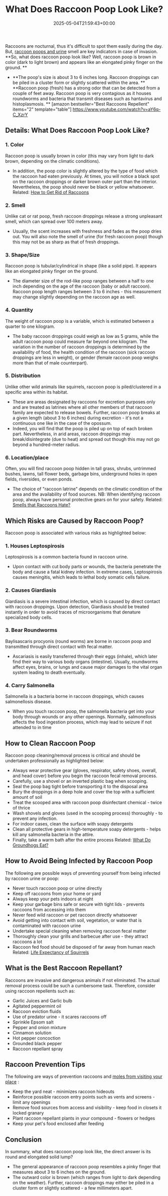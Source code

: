 ﻿---
layout: post
title: What Does Raccoon Poop Look Like?
date: '2025-05-04T21:59:43+00:00'
categories:
- Guide
- Raccoons
tags: []
slug: /what-does-raccoon-poop-look-like/
lastmod: 2025-05-07T12:21:29+03:00
---

Raccoons are nocturnal, thus it's difficult to spot them easily during the day. But,
[raccoon poops and urine](https://pestpolicy.com/parasites/baylisascaris/resources/raccoonlatrines.pdf)
smell are key indicators in case of invasion.
**So, what does raccoon poop look like? Well, raccoon poop is brown in color (dark to light brown) and appears like an elongated pinky finger on the ground. **
- **The poop's size is about 3 to 6 inches long. Raccoon droppings can be piled in a cluster form or slightly scattered within the area. **
**Raccoon poop (fresh) has a strong odor that can be detected from a couple of feet away. Raccoon poop is very contagious as it houses roundworms and bacteria that transmit diseases such as hantavirus and histoplasmosis. **
[amazon bestseller="Best Raccoons Repellent" items="2" template="table"]
https://www.youtube.com/watch?v=aY6q-C_XzrY
## Details: What Does Raccoon Poop Look Like?
### 1. Color
Raccoon poop is usually brown in color (this may vary from light to dark brown, depending on the climatic conditions).
- In addition, the poop color is slightly altered by the type of food which the raccoon had eaten previously.
At times, you will notice a black spot on the raccoon droppings or darker brown outer part than the interior. Nevertheless, the poop should never be black or yellow whatsoever.
Related:
[How to Get Rid of Raccoons](https://pestpolicy.com/how-to-get-rid-of-raccoons/)
### 2. Smell
Unlike cat or rat poop, fresh raccoon droppings release a strong unpleasant smell, which can spread over 100 meters away.
- Usually, the scent increases with freshness and fades as the poop dries out.
You will also note the smell of urine (for fresh raccoon poop) though this may not be as sharp as that of fresh droppings.
### 3. Shape/Size
Raccoon poop is tubular/cylindrical in shape (like a solid pipe). It appears like an elongated pinky finger on the ground.
- The diameter size of the rod-like poop ranges between a half to one inch depending on the age of the raccoon (baby or adult raccoon).
Raccoon poop length ranges between 3 to 6 inches - this measurement may change slightly depending on the raccoon age as well.
### 4. Quantity
The weight of raccoon poop is a variable, which is estimated between a quarter to one kilogram.
- The baby raccoon droppings could weigh as low as 5 grams, while the adult raccoon poop could measure far beyond one kilogram.
The variation in the number of raccoon droppings is determined by the availability of food, the health condition of the raccoon (sick raccoon droppings are less in weight), or gender (female raccoon poop weighs more than that of male counterpart).
### 5. Distribution
Unlike other wild animals like squirrels, raccoon poop is piled/clustered in a specific area within its habitat.
- These are areas designated by raccoons for excretion purposes only and are treated as latrines where all other members of that raccoon family are expected to release bowels.
Further, raccoon poop breaks at a given length (about 3 to 6 inches) during excretion - it's not a continuous one like in the case of the opossum.
- Indeed, you will find that the poop is piled up on top of each broken part.
Nevertheless, in arid areas, raccoon droppings may break/disintegrate (due to heat) and spread out though this may not go beyond a hundred-meter radius.
### 6. Location/place
Often, you will find raccoon poop hidden in tall grass, shrubs, untrimmed bushes, lawns, tall flower beds, garbage bins, underground holes in open fields, riversides, or even ponds.
- The choice of "raccoon latrine" depends on the climatic condition of the area and the availability of food sources.
NB: When identifying raccoon poop, always have personal protective gears on for your safety.
Related:
[Smells that Raccoons Hate?](https://pestpolicy.com/what-smells-do-raccoons-hate/)
## Which Risks are Caused by Raccoon Poop?
Raccoon poop is associated with various risks as highlighted below:
### 1. Houses Leptospirosis
Leptospirosis is a common bacteria found in raccoon urine.
- Upon contact with cut body parts or wounds, the bacteria penetrate the body and cause a fatal kidney infection.
In extreme cases, Leptospirosis causes meningitis, which leads to lethal body somatic cells failure.
### 2. Causes Giardiasis
Giardiasis is a severe intestinal infection, which is caused by direct contact with raccoon droppings.
Upon detection, Giardiasis should be treated instantly in order to avoid traces of microorganisms that denature specialized body cells.
### 3. Bear Roundworms
Baylisascaris procyonis (round worms) are borne in raccoon poop and transmitted through direct contact with fecal matter.
- Ascariasis is easily transferred through their eggs (inhale), which later find their way to various body organs (intestine).
Usually, roundworms affect eyes, brains, or lungs and cause major damages to the vital organ system leading to death eventually.
### 4. Carry Salmonella
Salmonella is a bacteria borne in raccoon droppings, which causes salmonellosis disease.
- When you touch raccoon poop, the salmonella bacteria get into your body through wounds or any other openings.
Normally, salmonellosis affects the food ingestion process, which may lead to seizure if not attended to in time
## How to Clean Raccoon Poop
Raccoon poop cleaning/removal process is critical and should be undertaken professionally as highlighted below:
- Always wear protective gear (gloves, respirator, safety shoes, overall, and head cover) before you begin the raccoon fecal removal process.
- Carefully, use a shovel or an inverted plastic bag when scooping.
- Seal the poop bag tight before transporting it to the disposal area
- Bury the droppings in a deep hole and cover the top with a sufficient amount of soil
- Treat the scooped area with raccoon poop disinfectant chemical - twice of thrice
- Wash shovels and gloves (used in the scooping process) thoroughly - to prevent any infection.
- For indoor cases, clean the surface with soapy detergents
- Clean all protective gears in high-temperature soapy detergents - helps kill any salmonella bacteria in the attire.
- Finally, take a warm bath after the entire process
Related:
[What Do Groundhogs Eat?](https://pestpolicy.com/what-do-groundhogs-eat/)
## How to Avoid Being Infected by Raccoon Poop
The following are possible ways of preventing yourself from being infected by raccoon urine or poop:
- Never touch raccoon poop or urine directly
- Keep off raccoons from your home or yard
- Always keep your pets indoors at night
- Keep your garbage bins safe or secure with tight lids - prevents raccoons from accessing into them
- Never feed wild raccoon or pet raccoon directly whatsoever
- Avoid getting into contact with soil, vegetation, or water that is contaminated with raccoon urine
- Undertake special cleaning when removing raccoon fecal matter
- Thoroughly clean your grills and barbecue after use - they attract raccoons a lot
- Raccoon fed food should be disposed of far away from human reach
Related:
[Life Expectancy of Squirrels](https://pestpolicy.com/how-long-do-squirrels-live/)
## What is the Best Raccoon Repellant?
Raccoons are invasive and dangerous animals if not eliminated. The actual removal process could be such a cumbersome task. Therefore, consider using raccoon repellents such as:
- Garlic Juices and Garlic bulb
- Agitated peppermint oil
- Raccoon eviction fluids
- Use of predator urine - it scares raccoons off
- Sprinkle Epsom salt
- Pepper and onion mixture
- Cinnamon solution
- Hot pepper concoction
- Grounded black pepper
- Raccoon repellant spray
## Raccoon Prevention Tips
The following are ways of prevention raccoons and
[moles from visiting your place](https://pestpolicy.com/how-can-you-tell-if-you-have-moles-in-your-yard/)
:
- Keep the yard neat - minimizes raccoon hideouts
- Reinforce possible raccoon entry points such as vents and screens - limit any openings
- Remove food sources from access and visibility - keep food in closets it locked granary
- Plant raccoon repellant plants in your compound - flowers or hedges
- Keep your pet's food enclosed after feeding
## Conclusion
In summary, what does raccoon poop look like, the direct answer is its round and elongated solid lump?
- The general appearance of raccoon poop resembles a pinky finger that measures about 3 to 6 inches on the ground.
- The outward color is brown (which ranges from light to dark depending on the weather).
Further, raccoon droppings may either be piled in a cluster form or slightly scattered - a few millimeters apart.